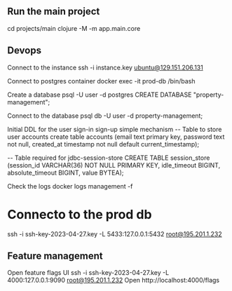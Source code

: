 ## Run the main project
cd projects/main
clojure -M -m app.main.core

## Devops
Connect to the instance
ssh -i instance.key ubuntu@129.151.206.131

Connect to postgres container
docker exec -it prod-db /bin/bash

Create a database
psql -U user -d postgres
CREATE DATABASE "property-management";

Connect to the database
psql db -U user -d property-management;

Initial DDL for the user sign-in sign-up simple mechanism
-- Table to store user accounts
create table accounts (email text primary key, password text not null, created_at timestamp not null default current_timestamp);

-- Table required for jdbc-session-store
CREATE TABLE session_store (session_id VARCHAR(36) NOT NULL PRIMARY KEY, idle_timeout BIGINT, absolute_timeout BIGINT, value BYTEA);

Check the logs
docker logs management -f

# Connecto to the prod db
ssh -i ssh-key-2023-04-27.key -L 5433:127.0.0.1:5432 root@195.201.1.232

## Feature management
Open feature flags UI
ssh -i ssh-key-2023-04-27.key -L 4000:127.0.0.1:9090 root@195.201.1.232
Open http://localhost:4000/flags